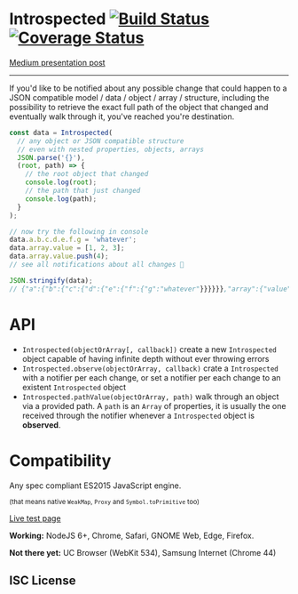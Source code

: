 # Introspected [![Build Status](https://travis-ci.org/WebReflection/introspected.svg?branch=master)](https://travis-ci.org/WebReflection/introspected) [![Coverage Status](https://coveralls.io/repos/github/WebReflection/introspected/badge.svg?branch=master)](https://coveralls.io/github/WebReflection/introspected?branch=master)

[Medium presentation post](https://medium.com/@WebReflection/introspected-js-objects-without-secrets-55cf0bd3dccc)
- - -

If you'd like to be notified about any possible change that could happen to a JSON compatible model / data / object / array / structure,
including the possibility to retrieve the exact full path of the object that changed and eventually walk through it,
you've reached you're destination.

```js
const data = Introspected(
  // any object or JSON compatible structure
  // even with nested properties, objects, arrays
  JSON.parse('{}'),
  (root, path) => {
    // the root object that changed
    console.log(root);
    // the path that just changed
    console.log(path);
  }
);

// now try the following in console
data.a.b.c.d.e.f.g = 'whatever';
data.array.value = [1, 2, 3];
data.array.value.push(4);
// see all notifications about all changes 🎉

JSON.stringify(data);
// {"a":{"b":{"c":{"d":{"e":{"f":{"g":"whatever"}}}}}},"array":{"value":[1,2,3,4]}}
```


# API

  * `Introspected(objectOrArray[, callback])` create a new `Introspected` object capable of having infinite depth without ever throwing errors
  * `Introspected.observe(objectOrArray, callback)` crate a `Introspected` with a notifier per each change, or set a notifier per each change to an existent `Introspected` object
  * `Introspected.pathValue(objectOrArray, path)` walk through an object via a provided path. A `path` is an `Array` of properties, it is usually the one received through the notifier whenever a `Introspected` object is **observed**.


# Compatibility

Any spec compliant ES2015 JavaScript engine.

<sup>(that means native `WeakMap`, `Proxy` and `Symbol.toPrimitive` too)</sup>

[Live test page](https://webreflection.github.io/introspected/)

**Working:** NodeJS 6+, Chrome, Safari, GNOME Web, Edge, Firefox.

**Not there yet:** UC Browser (WebKit 534), Samsung Internet (Chrome 44)


## ISC License

